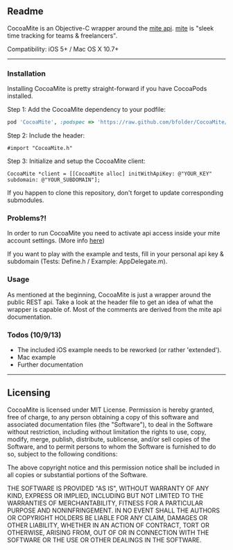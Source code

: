 ## Readme

CocoaMite is an Objective-C wrapper around the [mite api](http://mite.yo.lk/en/api/index.html "mite api").
[mite](http://mite.yo.lk/en/ "mite") is "sleek time tracking for teams & freelancers". 

Compatibility: iOS 5+ / Mac OS X 10.7+

---
### Installation

Installing CocoaMite is pretty straight-forward if you have CocoaPods installed.

Step 1: Add the CocoaMite dependency to your podfile:

```Ruby
pod 'CocoaMite', :podspec => 'https://raw.github.com/bfolder/CocoaMite/master/CocoaMite.podspec'
```

Step 2: Include the header:

`#import "CocoaMite.h"`

Step 3: Initialize and setup the CocoaMite client:

```objc
CocoaMite *client = [[CocoaMite alloc] initWithApiKey: @"YOUR_KEY" subdomain: @"YOUR_SUBDOMAIN"];
```

If you happen to clone this repository, don't forget to update corresponding submodules.

### Problems?!

In order to run CocoaMite you need to activate api access inside your mite account settings. (More info [here](http://mite.yo.lk/en/api/basics.html "more info"))  

If you want to play with the example and tests, fill in your personal api key & subdomain (Tests: Define.h / Example: AppDelegate.m).

### Usage

As mentioned at the beginning, CocoaMite is just a wrapper around the public REST api. Take a look at the header file to get an idea of what the wrapper is capable of. Most of the comments are derived from the mite api documentation. 

### Todos (10/9/13)

* The included iOS example needs to be reworked (or rather 'extended').
* Mac example
* Further documentation

---
## Licensing

CocoaMite is licensed under MIT License. Permission is hereby granted, free of charge, to any person obtaining a copy of this software and associated documentation files (the "Software"), to deal in the Software without restriction, including without limitation the rights to use, copy, modify, merge, publish, distribute, sublicense, and/or sell copies of the Software, and to permit persons to whom the Software is furnished to do so, subject to the following conditions:

The above copyright notice and this permission notice shall be included in all copies or substantial portions of the Software.

THE SOFTWARE IS PROVIDED "AS IS", WITHOUT WARRANTY OF ANY KIND, EXPRESS OR IMPLIED, INCLUDING BUT NOT LIMITED TO THE WARRANTIES OF MERCHANTABILITY, FITNESS FOR A PARTICULAR PURPOSE AND NONINFRINGEMENT. IN NO EVENT SHALL THE AUTHORS OR COPYRIGHT HOLDERS BE LIABLE FOR ANY CLAIM, DAMAGES OR OTHER LIABILITY, WHETHER IN AN ACTION OF CONTRACT, TORT OR OTHERWISE, ARISING FROM, OUT OF OR IN CONNECTION WITH THE SOFTWARE OR THE USE OR OTHER DEALINGS IN THE SOFTWARE.

